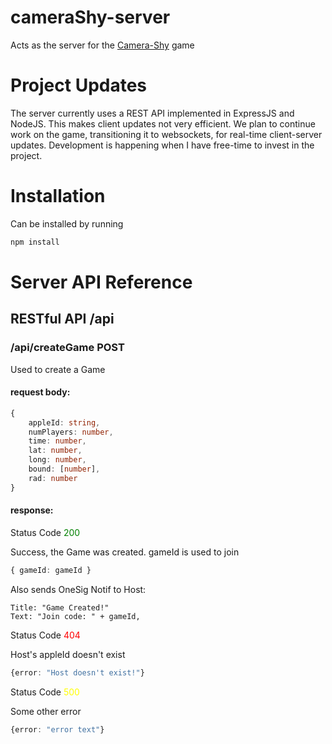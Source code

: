 # cameraShy-server
Acts as the server for the [Camera-Shy](https://github.com/eladdekel/camerashy) game

# Project Updates
The server currently uses a REST API implemented in ExpressJS and NodeJS. This makes client updates not very efficient.
We plan to continue work on the game, transitioning it to websockets, for real-time client-server updates.
Development is happening when I have free-time to invest in the project.

# Installation
Can be installed by running
```bash
npm install
```

# Server API Reference
## RESTful API /api
### /api/createGame POST

Used to create a Game
#### __request body:__
```TypeScript
{
    appleId: string,
    numPlayers: number,
    time: number,
    lat: number,
    long: number,
    bound: [number],
    rad: number
}
```
#### __response:__
Status Code <span style="color:green">200</span>

Success, the Game was created. gameId is used to join

```TypeScript
{ gameId: gameId }
```
Also sends OneSig Notif to Host: 
```
Title: "Game Created!"
Text: "Join code: " + gameId,
```
Status Code <span style="color:red">404</span>

Host's appleId doesn't exist

```TypeScript
{error: "Host doesn't exist!"}
```
Status Code <span style="color:yellow">500</span>

Some other error

```TypeScript
{error: "error text"}
```


